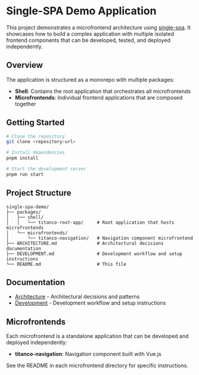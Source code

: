 # Single-SPA Demo Application

This project demonstrates a microfrontend architecture using [single-spa](https://single-spa.js.org/). It showcases how to build a complex application with multiple isolated frontend components that can be developed, tested, and deployed independently.

## Overview

The application is structured as a monorepo with multiple packages:

- **Shell**: Contains the root application that orchestrates all microfrontends
- **Microfrontends**: Individual frontend applications that are composed together

## Getting Started

```bash
# Clone the repository
git clone <repository-url>

# Install dependencies
pnpm install

# Start the development server
pnpm run start
```

## Project Structure

```
single-spa-demo/
├── packages/
│   ├── shell/
│   │   └── titanco-root-app/     # Root application that hosts microfrontends
│   └── microfrontends/
│       └── titanco-navigation/   # Navigation component microfrontend
├── ARCHITECTURE.md               # Architectural decisions documentation
├── DEVELOPMENT.md                # Development workflow and setup instructions
└── README.md                     # This file
```

## Documentation

- [Architecture](./ARCHITECTURE.md) - Architectural decisions and patterns
- [Development](./DEVELOPMENT.md) - Development workflow and setup instructions

## Microfrontends

Each microfrontend is a standalone application that can be developed and deployed independently:

- **titanco-navigation**: Navigation component built with Vue.js

See the README in each microfrontend directory for specific instructions.
